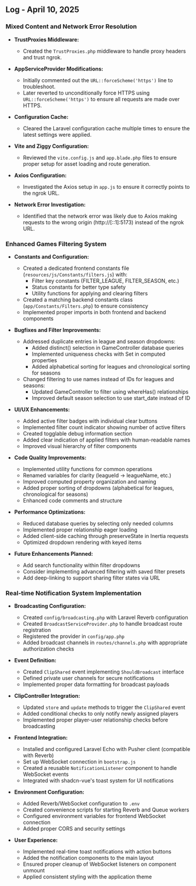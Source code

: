 ## Log - April 10, 2025

### Mixed Content and Network Error Resolution

*   **TrustProxies Middleware:**
    *   Created the `TrustProxies.php` middleware to handle proxy headers and trust ngrok.

*   **AppServiceProvider Modifications:**
    *   Initially commented out the `URL::forceScheme('https')` line to troubleshoot.
    *   Later reverted to unconditionally force HTTPS using `URL::forceScheme('https')` to ensure all requests are made over HTTPS.

*   **Configuration Cache:**
    *   Cleared the Laravel configuration cache multiple times to ensure the latest settings were applied.

*   **Vite and Ziggy Configuration:**
    *   Reviewed the `vite.config.js` and `app.blade.php` files to ensure proper setup for asset loading and route generation.

*   **Axios Configuration:**
    *   Investigated the Axios setup in `app.js` to ensure it correctly points to the ngrok URL.

*   **Network Error Investigation:**
    *   Identified that the network error was likely due to Axios making requests to the wrong origin (http://[::1]:5173) instead of the ngrok URL.

### Enhanced Games Filtering System

*   **Constants and Configuration:**
    *   Created a dedicated frontend constants file (`resources/js/Constants/filters.js`) with:
        *   Filter key constants (FILTER_LEAGUE, FILTER_SEASON, etc.)
        *   Status constants for better type safety
        *   Utility functions for applying and clearing filters
    *   Created a matching backend constants class (`app/Constants/Filters.php`) to ensure consistency
    *   Implemented proper imports in both frontend and backend components

*   **Bugfixes and Filter Improvements:**
    *   Addressed duplicate entries in league and season dropdowns:
        *   Added distinct() selection in GameController database queries
        *   Implemented uniqueness checks with Set in computed properties
        *   Added alphabetical sorting for leagues and chronological sorting for seasons
    *   Changed filtering to use names instead of IDs for leagues and seasons:
        *   Updated GameController to filter using whereHas() relationships
        *   Improved default season selection to use start_date instead of ID

*   **UI/UX Enhancements:**
    *   Added active filter badges with individual clear buttons
    *   Implemented filter count indicator showing number of active filters
    *   Created togglable debug information section
    *   Added clear indication of applied filters with human-readable names
    *   Improved visual hierarchy of filter components

*   **Code Quality Improvements:**
    *   Implemented utility functions for common operations
    *   Renamed variables for clarity (leagueId → leagueName, etc.)
    *   Improved computed property organization and naming
    *   Added proper sorting of dropdowns (alphabetical for leagues, chronological for seasons)
    *   Enhanced code comments and structure

*   **Performance Optimizations:**
    *   Reduced database queries by selecting only needed columns
    *   Implemented proper relationship eager loading
    *   Added client-side caching through preserveState in Inertia requests
    *   Optimized dropdown rendering with keyed items

*   **Future Enhancements Planned:**
    *   Add search functionality within filter dropdowns
    *   Consider implementing advanced filtering with saved filter presets
    *   Add deep-linking to support sharing filter states via URL

### Real-time Notification System Implementation

*   **Broadcasting Configuration:**
    *   Created `config/broadcasting.php` with Laravel Reverb configuration
    *   Created `BroadcastServiceProvider.php` to handle broadcast route registration
    *   Registered the provider in `config/app.php`
    *   Added broadcast channels in `routes/channels.php` with appropriate authorization checks

*   **Event Definition:**
    *   Created `ClipShared` event implementing `ShouldBroadcast` interface
    *   Defined private user channels for secure notifications
    *   Implemented proper data formatting for broadcast payloads

*   **ClipController Integration:**
    *   Updated `store` and `update` methods to trigger the `ClipShared` event
    *   Added conditional checks to only notify newly assigned players
    *   Implemented proper player-user relationship checks before broadcasting

*   **Frontend Integration:**
    *   Installed and configured Laravel Echo with Pusher client (compatible with Reverb)
    *   Set up WebSocket connection in `bootstrap.js`
    *   Created a reusable `NotificationListener` component to handle WebSocket events
    *   Integrated with shadcn-vue's toast system for UI notifications

*   **Environment Configuration:**
    *   Added Reverb/WebSocket configuration to `.env`
    *   Created convenience scripts for starting Reverb and Queue workers
    *   Configured environment variables for frontend WebSocket connection
    *   Added proper CORS and security settings

*   **User Experience:**
    *   Implemented real-time toast notifications with action buttons
    *   Added the notification components to the main layout
    *   Ensured proper cleanup of WebSocket listeners on component unmount
    *   Applied consistent styling with the application theme
